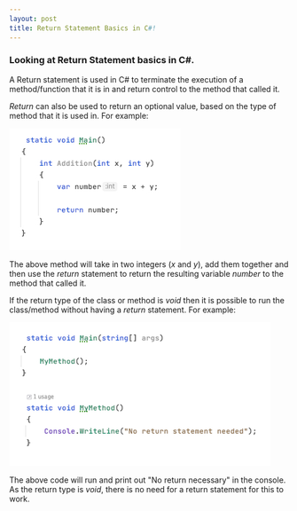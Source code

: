 ```yaml
---
layout: post
title: Return Statement Basics in C#!
---
```


### Looking at Return Statement basics in C#.

A Return statement is used in C# to terminate the execution of a method/function that it is in and return control to the method that called it.

_Return_ can also be used to return an optional value, based on the type of method that it is used in.  For example:

![A method with a return statement example](https://raw.githubusercontent.com/TomH-NZ/tomh-nz.github.io/master/images/Return_Statement_Example_001.jpg "Basic method with a return statement example")


The above method will take in two integers (_x_ and _y_), add them together and then use the _return_ statement to return the resulting variable _number_ to the method that called it.

If the return type of the class or method is _void_ then it is possible to run the class/method without having a _return_ statement.  For example:

![A method without a return statement example](https://raw.githubusercontent.com/TomH-NZ/tomh-nz.github.io/master/images/Return_Statement_Example_002.jpg "Basic method without a return statement example")


The above code will run and print out "No return necessary" in the console.  As the return type is _void_, there is no need for a return statement for this to work.
